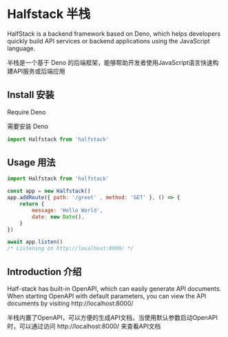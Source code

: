 # Halfstack 半栈

HalfStack is a backend framework based on Deno, which helps developers quickly build API services or backend applications using the JavaScript language.

半栈是一个基于 Deno 的后端框架，能够帮助开发者使用JavaScript语言快速构建API服务或后端应用

## Install 安装

Require Deno

需要安装 Deno

```javascript
import Halfstack from 'halfstack'
```

## Usage 用法

```javascript
import Halfstack from 'halfstack'

const app = new Halfstack()
app.addRoute({ path: '/greet' , method: 'GET' }, () => {
    return {
        message: 'Hello World',
        date: new Date(),
    }
})

await app.listen() 
/* Listening on http://localhost:8000/ */
```

## Introduction 介绍
Half-stack has built-in OpenAPI, which can easily generate API documents. When starting OpenAPI with default parameters, you can view the API documents by visiting http://localhost:8000/

半栈内置了OpenAPI，可以方便的生成API文档，当使用默认参数启动OpenAPI时，可以通过访问 http://localhost:8000/ 来查看API文档
